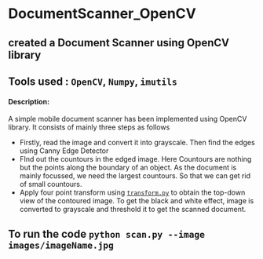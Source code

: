 # DocumentScanner_OpenCV
## created a Document Scanner using OpenCV library
## Tools used : `OpenCV`, `Numpy`, `imutils`

#### Description:

A simple mobile document scanner has been implemented using OpenCV library. It consists of mainly three steps as follows
- Firstly, read the image and convert it into grayscale. Then find the edges using Canny Edge Detector
- FInd out the countours in the edged image. Here Countours are nothing but the points along the boundary of an object. As the document is mainly focussed, we need the largest countours. So that we can get rid of small countours.
- Apply four point transform using [`transform.py`](https://github.com/raghu826/DocumentScanner_OpenCV/blob/main/transform.py) to obtain the top-down view of the contoured image. To get the black and white effect, image is converted to grayscale and threshold it to get the scanned document.

## To run the code `python scan.py --image images/imageName.jpg`



























